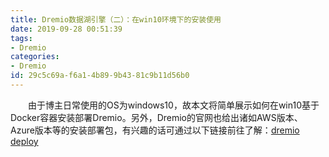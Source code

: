 ```yaml
---
title: Dremio数据湖引擎（二）：在win10环境下的安装使用
date: 2019-09-28 00:51:39
tags: 
- Dremio
categories:
- Dremio
id: 29c5c69a-f6a1-4b89-9b43-81c9b11d56b0
---
```


&emsp;&emsp;由于博主日常使用的OS为windows10，故本文将简单展示如何在win10基于Docker容器安装部署Dremio。另外，Dremio的官网也给出诸如AWS版本、Azure版本等的安装部署包，有兴趣的话可通过以下链接前往了解：[dremio deploy](https://www.dremio.com/deploy/)





